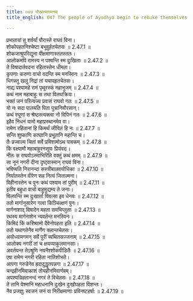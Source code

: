```yaml
---
title: ०४७ पौरप्रत्यागमनम्
title_english: 047 The people of Ayodhya begin to rebuke themselves

---
```

<div class="audioEmbed"  caption="श्रीराम-हरिसीताराममूर्ति-घनपाठिभ्यां वचनम्" src="https://archive.org/download/Ramayana-recitation-Sriram-harisItArAmamUrti-Ghanapaati-v2/Kanda_2/Kanda_2_AYK-047-Pouranam_Prathya_Gamanam.mp3"></div>

  
प्रभातायां तु शर्वर्यां पौरास्ते राघवं विना।  
शोकोपहतनिश्चेष्टा बभूवुर्हतचेतसः ॥ 2.47.1 ॥   
शोकजाश्रुपरिद्यूना वीक्षमाणास्ततस्ततः।  
आलोकमपि रामस्य न पश्यन्ति स्म दुःखिताः ॥ 2.47.2 ॥   
ते विषादार्तवदना रहितास्तेन धीमता।  
कृपणाः करुणा वाचो वदन्ति स्म मनस्विनः ॥ 2.47.3 ॥   
धिगस्तु खलु निद्रां तां ययापहृतचेतसः।  
नाद्य पश्यामहे रामं पृथूरस्कं महाभुजम् ॥ 2.47.4 ॥   
कथं नाम महाबाहुः स तथा वितथक्रियः।  
भक्तं जनं परित्यज्य प्रवासं राघवो गतः ॥ 2.47.5 ॥   
यो नः सदा पालयति पिता पुत्रानिवौरसान्।  
कथं रघूणां स श्रेष्ठस्त्यक्त्वा नो विपिनं गतः ॥ 2.47.6 ॥   
इहैव निधनं यामो महाप्रस्थानमेव वा।  
रामेण रहितानां हि किमर्थं जीवितं हि नः ॥ 2.47.7 ॥   
सन्ति शुष्काणि काष्ठानि प्रभूतानि महान्ति च।  
तैः प्रज्वाल्य चितां सर्वे प्रविशामोऽथ पावकम् ॥ 2.47.8 ॥   
किं वक्ष्यामौ महाबाहुरनसूयः प्रियंवदः।  
नीतः स राघवोऽस्माभिरिति वक्तुं कथं क्षमम् ॥ 2.47.9 ॥   
सा नूनं नगरी दीना दृष्ट्वास्मान् राघवं विना।  
भविष्यति निरानन्दा सस्त्रीबालवयोधिका ॥ 2.47.10 ॥   
निर्यातस्तेन वीरेण सह नित्यं जितात्मना।  
विहीनास्तेन च पुनः कथं पश्याम तां पुरीम् ॥ 2.47.11 ॥   
इतीव बहुधा वाचो बाहुमुद्यम्य ते जनाः।  
विलपन्ति स्म दुःखार्ता विवत्सा इव धेनवः ॥ 2.47.12 ॥   
ततो मार्गानुसारेण गत्वा किञ्चित्क्षणं पुनः।  
मार्गनाशाद् विषादेन महता समभिप्लुताः ॥ 2.47.13 ॥   
रथस्य मार्गनाशेन न्यवर्तन्त मनस्विनः।  
किमिदं किं करिष्यामो दैवेनोपहता इति ॥ 2.47.14 ॥   
ततो यथागतेनैव मार्गेण क्लान्तचेतसः।  
अयोध्यामगमन् सर्वे पुरीं व्यथितसज्जनाम् ॥ 2.47.15 ॥   
आलोक्य नगरीं तां च क्षयव्याकुलमानसाः।  
अवर्तयन्त तेऽश्रूणि नयनैश्शोकपीडितैः ॥ 2.47.16 ॥   
एषा रामेण नगरी रहिता नातिशोभते।  
आपगा गरुडेनेव ह्रदादुद्धृतपन्नगा ॥ 2.47.17 ॥   
चन्द्रहीनमिवाकाशं तोयहीनमिवार्णवम्।  
अपश्यन्निहतानन्दं नगरं ते विचेतसः ॥ 2.47.18 ॥   
ते तानि वेश्मानि महाधनानि दुःखेन दुःखोपहता विशन्तः।  
नैव प्रजज्ञुः स्वजनं जनं वा निरीक्षमाणाः प्रविनष्टहर्षाः ॥ 2.47.19 ॥   